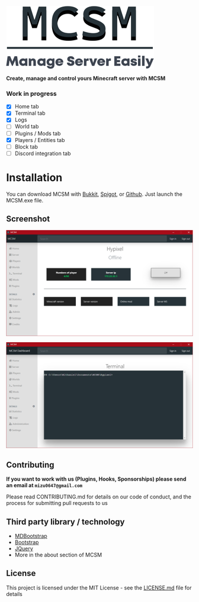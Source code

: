 ![MCSM](https://github.com/Mizu-cmd/MCSM/blob/main/images/logo_1.png?raw=true)

**Create, manage and control yours Minecraft server with MCSM**
### Work in progress

- [X] Home tab
- [X] Terminal tab
- [X] Logs
- [ ] World tab
- [ ] Plugins / Mods tab
- [X] Players / Entities tab
- [ ] Block tab
- [ ] Discord integration tab

# Installation

You can download MCSM with [Bukkit](https://dev.bukkit.org), [Spigot](https://www.spigotmc.org), or [Github](https://github.com/Mizu-cmd/MCSM).
Just launch the MCSM.exe file.

## Screenshot

![MCSM](https://github.com/Mizu-cmd/MCSM/blob/main/images/Screenshot%201.PNG?raw=true)

![MCSM](https://github.com/Mizu-cmd/MCSM/blob/main/images/Screenshot%202.PNG?raw=true)

## Contributing

**If you want to work with us (Plugins, Hooks, Sponsorships) please send an email at `mizu0647@gmail.com`**

Please read CONTRIBUTING.md for details on our code of conduct, and the process for submitting pull requests to us

## Third party library / technology

- [MDBootstrap](https://mdbootstrap.com)
- [Bootstrap](https://getbootstrap.com)
- [JQuery](https://jquery.com)
- More in the about section of MCSM

## License

This project is licensed under the MIT License - see the [LICENSE.md](https://github.com/Mizu-cmd/MCSM/blob/main/LICENSE) file for details
